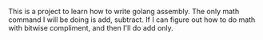 This is a project to learn how to write golang assembly. The only math command I will be doing is add, subtract. If I can figure out how to do math with bitwise compliment, and then I'll do add only.